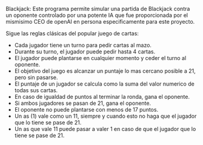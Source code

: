 Blackjack:
Este programa permite simular una partida de Blackjack contra un oponente controlado por una potente IA que fue proporcionada por el mismisimo CEO de openAI en persona especificamente para este proyecto.

Sigue las reglas clásicas del popular juego de cartas:
- Cada jugador tiene un turno para pedir cartas al mazo.
- Durante su turno, el jugador puede pedir hasta 4 cartas.
- El jugador puede plantarse en cualquier momento y ceder el turno al oponente.
- El objetivo del juego es alcanzar un puntaje lo mas cercano posible a 21, pero sin pasarse.
- El puntaje de un jugador se calcula como la suma del valor numerico de todas sus cartas.
- En caso de igualdad de puntos al terminar la ronda, gana el oponente.
- Si ambos jugadores se pasan de 21, gana el oponente.
- El oponente no puede plantarse con menos de 17 puntos.
- Un as (1) vale como un 11, siempre y cuando esto no haga que el jugador que lo tiene se pase de 21.
- Un as que vale 11 puede pasar a valer 1 en caso de que el jugador que lo tiene se pase de 21.

